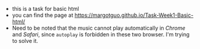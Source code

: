 * this is a task for basic html
* you can find the page at https://margotguo.github.io/Task-Week1-Basic-html/
* Need to be noted that the music cannot play automatically in *Chrome* and *Safari*, since `autoplay` is forbidden in these two browser. I'm trying to solve it.
